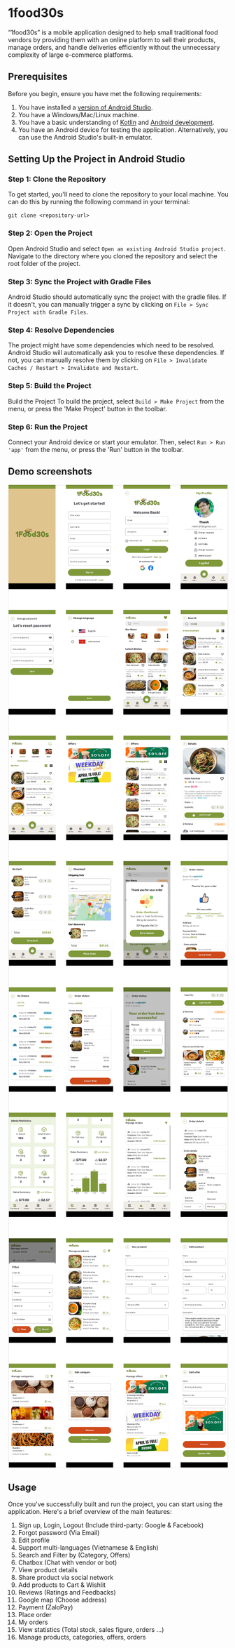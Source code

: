 # 1food30s

“1food30s” is a mobile application designed to help small traditional food vendors by providing them with an online platform to sell their products, manage orders, and handle deliveries efficiently without the unnecessary complexity of large e-commerce platforms.

## Prerequisites

Before you begin, ensure you have met the following requirements:

1. You have installed a [version of Android Studio](https://developer.android.com/studio).
2. You have a Windows/Mac/Linux machine.
3. You have a basic understanding of [Kotlin](https://kotlinlang.org/docs/home.html) and [Android development](https://developer.android.com/guide).
4. You have an Android device for testing the application. Alternatively, you can use the Android Studio's built-in emulator.

## Setting Up the Project in Android Studio

### Step 1: Clone the Repository

To get started, you'll need to clone the repository to your local machine. You can do this by running the following command in your terminal:

```
git clone <repository-url>
```

### Step 2: Open the Project

Open Android Studio and select `Open an existing Android Studio project`. Navigate to the directory where you cloned the repository and select the root folder of the project.

### Step 3: Sync the Project with Gradle Files

Android Studio should automatically sync the project with the gradle files. If it doesn't, you can manually trigger a sync by clicking on `File > Sync Project with Gradle Files`.

### Step 4: Resolve Dependencies

The project might have some dependencies which need to be resolved. Android Studio will automatically ask you to resolve these dependencies. If not, you can manually resolve them by clicking on `File > Invalidate Caches / Restart > Invalidate and Restart`.

### Step 5: Build the Project

Build the Project To build the project, select `Build > Make Project` from the menu, or press the 'Make Project' button in the toolbar.

### Step 6: Run the Project

Connect your Android device or start your emulator. Then, select `Run > Run 'app'` from the menu, or press the 'Run' button in the toolbar.

## Demo screenshots

![alt text](<screenshots/Screenshot 2024-04-16 at 21.57.10.png>)
![alt text](<screenshots/Screenshot 2024-04-16 at 21.58.26.png>)
![alt text](<screenshots/Screenshot 2024-04-16 at 21.59.19.png>)
![alt text](<screenshots/Screenshot 2024-04-16 at 21.59.29.png>)

## Usage

Once you've successfully built and run the project, you can start using the application. Here's a brief overview of the main features:

1. Sign up, Login, Logout (Include third-party: Google & Facebook)
2. Forgot password (Via Email)
3. Edit profile
4. Support multi-languages (Vietnamese & English)
5. Search and Filter by (Category, Offers)
6. Chatbox (Chat with vendor or bot)
7. View product details
8. Share product via social network
9. Add products to Cart & Wishlit
10. Reviews (Ratings and Feedbacks)
11. Google map (Choose address)
12. Payment (ZaloPay)
13. Place order
14. My orders
15. View statistics (Total stock, sales figure, orders ...)
16. Manage products, categories, offers, orders

